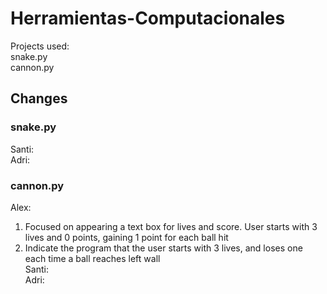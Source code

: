 # Herramientas-Computacionales

Projects used: <br />
snake.py <br />
cannon.py <br />

## Changes

### snake.py
Santi: <br />
Adri: <br />

### cannon.py
Alex: <br />
1. Focused on appearing a text box for lives and score. User starts with 3 lives and 0 points, gaining 1 point for each ball hit
2. Indicate the program that the user starts with 3 lives, and loses one each time a ball reaches left wall <br />
Santi: <br />
Adri: <br />
